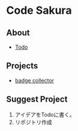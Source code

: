 # Code Sakura

## About

* [Todo](https://github.com/orgs/Code-Sakura/projects/2)

## Projects

* [badge collector](https://github.com/Code-Sakura/badge-collector)

## Suggest Project

1. アイデアをTodoに書く。
2. リポジトリ作成

